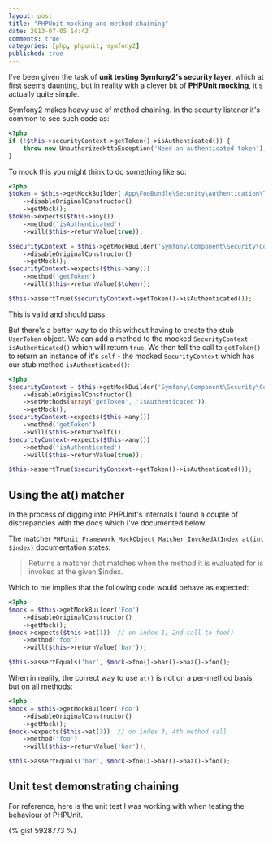 ```yaml
---
layout: post
title: "PHPUnit mocking and method chaining"
date: 2013-07-05 14:42
comments: true
categories: [php, phpunit, symfony2]
published: true
---
```


I've been given the task of **unit testing Symfony2's security layer**, which at first seems daunting, but in reality with a clever bit of **PHPUnit mocking**, it's actually quite simple.

Symfony2 makes heavy use of method chaining.  In the security listener it's common to see such code as:

``` php
<?php
if (!$this->securityContext->getToken()->isAuthenticated()) {
    throw new UnauthorizedHttpException('Need an authenticated token');
}
```

To mock this you might think to do something like so:

``` php
<?php
$token = $this->getMockBuilder('App\FooBundle\Security\Authentication\Token\UserToken')
    ->disableOriginalConstructor()
    ->getMock();
$token->expects($this->any())
    ->method('isAuthenticated')
    ->will($this->returnValue(true));

$securityContext = $this->getMockBuilder('Symfony\Component\Security\Core\SecurityContext')
    ->disableOriginalConstructor()
    ->getMock();
$securityContext->expects($this->any())
    ->method('getToken')
    ->will($this->returnValue($token));

$this->assertTrue($securityContext->getToken()->isAuthenticated());
```

This is valid and should pass.

But there's a better way to do this without having to create the stub `UserToken` object.  We can add a method to the mocked `SecurityContext` - `isAuthenticated()` which will return `true`.  We then tell the call to `getToken()` to return an instance of it's `self` - the mocked `SecurityContext` which has our stub method `isAuthenticated()`:

``` php
<?php
$securityContext = $this->getMockBuilder('Symfony\Component\Security\Core\SecurityContext')
    ->disableOriginalConstructor()
    ->setMethods(array('getToken', 'isAuthenticated'))
    ->getMock();
$securityContext->expects($this->any())
    ->method('getToken')
    ->will($this->returnSelf());
$securityContext->expects($this->any())
    ->method('isAuthenticated')
    ->will($this->returnValue(true));

$this->assertTrue($securityContext->getToken()->isAuthenticated());
```

## Using the at() matcher

In the process of digging into PHPUnit's internals I found a couple of discrepancies with the docs which I've documented below.

The matcher `PHPUnit_Framework_MockObject_Matcher_InvokedAtIndex at(int $index)` documentation states:

> Returns a matcher that matches when the method it is evaluated for is invoked at the given $index.

Which to me implies that the following code would behave as expected:

``` php
<?php
$mock = $this->getMockBuilder('Foo')
    ->disableOriginalConstructor()
    ->getMock();
$mock->expects($this->at(1))  // on index 1, 2nd call to foo()
    ->method('foo')
    ->will($this->returnValue('bar'));

$this->assertEquals('bar', $mock->foo()->bar()->baz()->foo();
```

When in reality, the correct way to use `at()` is not on a per-method basis, but on all methods:

``` php
<?php
$mock = $this->getMockBuilder('Foo')
    ->disableOriginalConstructor()
    ->getMock();
$mock->expects($this->at(3))  // on index 3, 4th method call
    ->method('foo')
    ->will($this->returnValue('bar'));

$this->assertEquals('bar', $mock->foo()->bar()->baz()->foo();
```

## Unit test demonstrating chaining

For reference, here is the unit test I was working with when testing the behaviour of PHPUnit.

{% gist 5928773 %}
